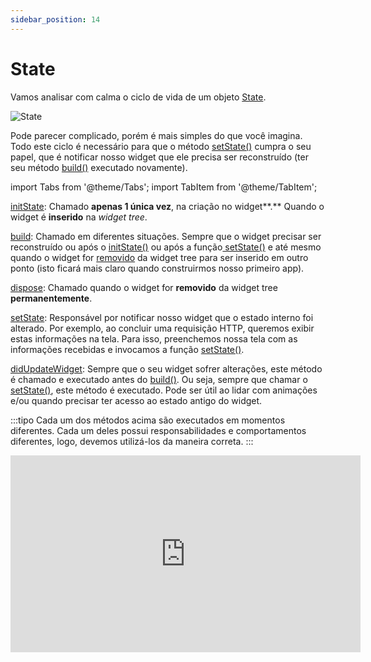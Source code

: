 ```yaml
---
sidebar_position: 14
---
```


# State

Vamos analisar com calma o ciclo de vida de um objeto [State](https://api.flutter.dev/flutter/widgets/State-class.html).

![State](/img/state.png)

Pode parecer complicado, porém é mais simples do que você imagina. Todo este ciclo é necessário para que o método [setState()](https://api.flutter.dev/flutter/widgets/State/setState.html) cumpra o seu papel, que é notificar nosso widget que ele precisa ser reconstruído (ter seu método [build()](https://api.flutter.dev/flutter/widgets/State/build.html) executado novamente).

import Tabs from '@theme/Tabs';
import TabItem from '@theme/TabItem';

<Tabs>
<TabItem value="initState" label="initState" default>

[initState](https://api.flutter.dev/flutter/widgets/State/initState.html): Chamado **apenas 1 única vez**, na criação no widget**.** Quando o widget é **inserido** na _widget tree_.

</TabItem>
<TabItem value="build" label="build">

[build](https://api.flutter.dev/flutter/widgets/State/build.html): Chamado em diferentes situações. Sempre que o widget precisar ser reconstruído ou após o [initState()](https://api.flutter.dev/flutter/widgets/State/initState.html) ou após a função[ setState()](https://api.flutter.dev/flutter/widgets/State/setState.html) e até mesmo quando o widget for [removido](https://api.flutter.dev/flutter/widgets/State/deactivate.html) da widget tree para ser inserido em outro ponto (isto ficará mais claro quando construirmos nosso primeiro app).

</TabItem>
<TabItem value="dispose" label="dispose">

[dispose](https://api.flutter.dev/flutter/widgets/State/dispose.html): Chamado quando o widget for **removido** da widget tree **permanentemente**.

</TabItem>
<TabItem value="setState" label="setState">

[setState](https://api.flutter.dev/flutter/widgets/State/setState.html): Responsável por notificar nosso widget que o estado interno foi alterado. Por exemplo, ao concluir uma requisição HTTP, queremos exibir estas informações na tela. Para isso, preenchemos nossa tela com as informações recebidas e invocamos a função [setState()](https://api.flutter.dev/flutter/widgets/State/setState.html).

</TabItem>
<TabItem value="didUpdateWidget" label="didUpdateWidget">

[didUpdateWidget](https://api.flutter.dev/flutter/widgets/State/didUpdateWidget.html): Sempre que o seu widget sofrer alterações, este método é chamado e executado antes do [build()](https://api.flutter.dev/flutter/widgets/State/build.html). Ou seja, sempre que chamar o [setState()](https://api.flutter.dev/flutter/widgets/State/setState.html), este método é executado. Pode ser útil ao lidar com animações e/ou quando precisar ter acesso ao estado antigo do widget.

</TabItem>
</Tabs>

:::tipo 
Cada um dos métodos acima são executados em momentos diferentes. Cada um deles possui responsabilidades e comportamentos diferentes, logo, devemos utilizá-los da maneira correta.
:::

<div class="video-container">
<iframe width="560" height="315" src="https://www.youtube.com/embed/lEwYr93rjIo" title="YouTube video player" frameborder="0" allow="accelerometer; autoplay; clipboard-write; encrypted-media; gyroscope; picture-in-picture" allowfullscreen></iframe>
</div>
